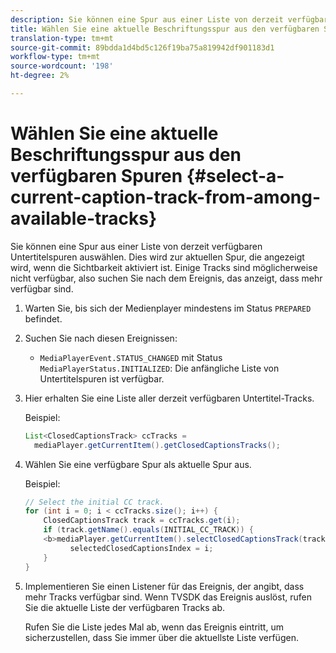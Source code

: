 ```yaml
---
description: Sie können eine Spur aus einer Liste von derzeit verfügbaren Untertitelspuren auswählen. Dies wird zur aktuellen Spur, die angezeigt wird, wenn die Sichtbarkeit aktiviert ist. Einige Tracks sind möglicherweise nicht verfügbar, also suchen Sie nach dem Ereignis, das anzeigt, dass mehr verfügbar sind.
title: Wählen Sie eine aktuelle Beschriftungsspur aus den verfügbaren Spuren
translation-type: tm+mt
source-git-commit: 89bdda1d4bd5c126f19ba75a819942df901183d1
workflow-type: tm+mt
source-wordcount: '198'
ht-degree: 2%

---
```



# Wählen Sie eine aktuelle Beschriftungsspur aus den verfügbaren Spuren {#select-a-current-caption-track-from-among-available-tracks}

Sie können eine Spur aus einer Liste von derzeit verfügbaren Untertitelspuren auswählen. Dies wird zur aktuellen Spur, die angezeigt wird, wenn die Sichtbarkeit aktiviert ist. Einige Tracks sind möglicherweise nicht verfügbar, also suchen Sie nach dem Ereignis, das anzeigt, dass mehr verfügbar sind.

1. Warten Sie, bis sich der Medienplayer mindestens im Status `PREPARED` befindet.
1. Suchen Sie nach diesen Ereignissen:

   * `MediaPlayerEvent.STATUS_CHANGED` mit Status  `MediaPlayerStatus.INITIALIZED`: Die anfängliche Liste von Untertitelspuren ist verfügbar.

1. Hier erhalten Sie eine Liste aller derzeit verfügbaren Untertitel-Tracks.

   Beispiel:

   ```java
   List<ClosedCaptionsTrack> ccTracks = 
     mediaPlayer.getCurrentItem().getClosedCaptionsTracks();
   ```

1. Wählen Sie eine verfügbare Spur als aktuelle Spur aus.

   Beispiel:

   ```java
   // Select the initial CC track. 
   for (int i = 0; i < ccTracks.size(); i++) { 
       ClosedCaptionsTrack track = ccTracks.get(i); 
       if (track.getName().equals(INITIAL_CC_TRACK)) { 
       <b>mediaPlayer.getCurrentItem().selectClosedCaptionsTrack(track);</b> 
             selectedClosedCaptionsIndex = i; 
       } 
   }
   ```

1. Implementieren Sie einen Listener für das Ereignis, der angibt, dass mehr Tracks verfügbar sind. Wenn TVSDK das Ereignis auslöst, rufen Sie die aktuelle Liste der verfügbaren Tracks ab.

   Rufen Sie die Liste jedes Mal ab, wenn das Ereignis eintritt, um sicherzustellen, dass Sie immer über die aktuellste Liste verfügen.